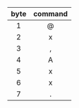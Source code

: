 | byte     | command   |
| :---:    | :---:     |
| 1        | @         |
| 2        | x         |
| 3        | ,         |
| 4        | A         |
| 5        | x         |
| 6        | x         |
| 7        | .         |
